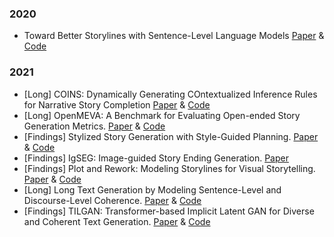 
### 2020
- Toward Better Storylines with Sentence-Level Language Models   [Paper](https://aclanthology.org/2020.acl-main.666.pdf) & [Code](https://github.com/google-research/google-research/tree/master/better_storylines)
### 2021
- [Long] COINS: Dynamically Generating COntextualized Inference Rules for Narrative Story Completion [Paper](https://arxiv.org/pdf/2106.02497v1.pdf) & [Code](https://github.com/Heidelberg-NLP/COINS)
- [Long] OpenMEVA: A Benchmark for Evaluating Open-ended Story Generation Metrics. [Paper](https://arxiv.org/pdf/2105.08920v1.pdf) & [Code](https://github.com/thu-coai/OpenMEVA)
- [Findings] Stylized Story Generation with Style-Guided Planning. [Paper](https://arxiv.org/pdf/2105.08625v3.pdf) & [Code](https://github.com/thu-coai/Stylized-Story-Generation-with-Style-Guided-Planning)
- [Findings] IgSEG: Image-guided Story Ending Generation. [Paper](https://aclanthology.org/2021.findings-acl.274.pdf)
- [Findings] Plot and Rework: Modeling Storylines for Visual Storytelling. [Paper](https://arxiv.org/pdf/2105.06950v3.pdf) & [Code](https://github.com/ethan5437/PR-VIST)
- [Long] Long Text Generation by Modeling Sentence-Level and Discourse-Level Coherence. [Paper](https://arxiv.org/pdf/2105.08963v1.pdf) & [Code](https://github.com/thu-coai/HINT)
- [Findings] TILGAN: Transformer-based Implicit Latent GAN for Diverse and Coherent Text Generation. [Paper](https://aclanthology.org/2021.findings-acl.428.pdf) & [Code](https://github.com/shizhediao/tilgan)
